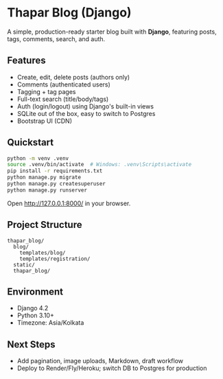 # Thapar Blog (Django)

A simple, production-ready starter blog built with **Django**, featuring posts, tags, comments, search, and auth.

## Features
- Create, edit, delete posts (authors only)
- Comments (authenticated users)
- Tagging + tag pages
- Full-text search (title/body/tags)
- Auth (login/logout) using Django's built-in views
- SQLite out of the box, easy to switch to Postgres
- Bootstrap UI (CDN)

## Quickstart

```bash
python -m venv .venv
source .venv/bin/activate  # Windows: .venv\Scripts\activate
pip install -r requirements.txt
python manage.py migrate
python manage.py createsuperuser
python manage.py runserver
```

Open http://127.0.0.1:8000/ in your browser.

## Project Structure
```
thapar_blog/
  blog/
    templates/blog/
    templates/registration/
  static/
  thapar_blog/
```
## Environment
- Django 4.2
- Python 3.10+
- Timezone: Asia/Kolkata

## Next Steps
- Add pagination, image uploads, Markdown, draft workflow
- Deploy to Render/Fly/Heroku; switch DB to Postgres for production
